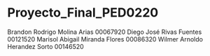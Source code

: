 # Proyecto_Final_PED0220
Brandon Rodrigo Molina Arias 00067920
Diego José Rivas Fuentes 00121520
Marisol Abigail Miranda Flores 00086320
Wilmer Arnoldo Herandez Sorto 00146520

